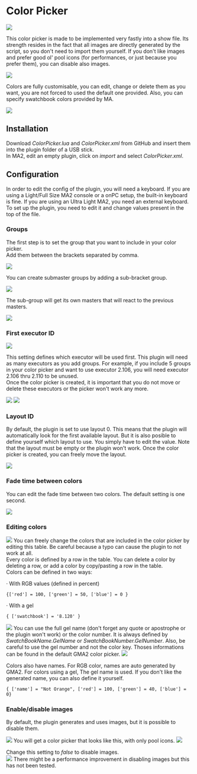 # Color Picker  
  
![](https://i.ibb.co/JrTMf2f/image1.png)
  
This color picker is made to be implemented very fastly into a show file. Its strength resides in the fact that all images are directly generated by the script, so you don't need to import them yourself.
If you don't like images and prefer good ol' pool icons (for performances, or just because you prefer them), you can disable also images.  
  
![](https://i.ibb.co/fdHGjkC/image2.png)
  
Colors are fully customisable, you can edit, change or delete them as you want, you are not forced to used the default one provided. Also, you can specify swatchbook colors provided by MA.  
  
![](https://i.ibb.co/hL9Fkhb/image3.png)
  
## Installation  
Download *ColorPicker.lua* and *ColorPicker.xml* from GitHub and insert them into the plugin folder of a USB stick.  
In MA2, edit an empty plugin, click on *import* and select *ColorPicker.xml*.  
  
## Configuration  
In order to edit the config of the plugin, you will need a keyboard. If you are using a Light/Full Size MA2 console or a onPC setup, the built-in keyboard is fine. If you are using an Ultra Light MA2, you need an external keyboard.
To set up the plugin, you need to edit it and change values present in the top of the file.
 
### Groups  
The first step is to set the group that you want to include in your color picker.  
Add them between the brackets separated by comma.  
  
![](https://i.ibb.co/LtYhcpm/image4.png)
  
You can create submaster groups by adding a sub-bracket group.  
  
![](https://i.ibb.co/mJdsYBD/image6.png)
  
The sub-group will get its own masters that will react to the previous masters.  
  
![](https://i.ibb.co/p2zhps7/image5.png)
  
### First executor ID  
  
![](https://i.ibb.co/p4GySHV/image7.png) 
  
This setting defines which executor will be used first. This plugin will need as many executors as you add groups. For example, if you include 5 groups in your color picker and want to use executor 2.106, you will need executor 2.106 thru 2.110 to be unused.  
Once the color picker is created, it is important that you do not move or delete these executors or the picker won't work any more.
  
![](https://i.ibb.co/rsKc2bS/image8.png)
![](https://i.ibb.co/Kry7Ygg/image9.png)
  
### Layout ID  
By default, the plugin is set to use layout 0. This means that the plugin will automatically look for the first available layout.
But it is also posible to define yourself which layout to use. You simply have to edit the value. Note that the layout must be empty or the plugin won't work. Once the color picker is created, you can freely move the layout.
  
![](https://i.ibb.co/nRrJyrW/image10.png)
  
### Fade time between colors  
You can edit the fade time between two colors. The default setting is one second. 
  
![](https://i.ibb.co/0960frL/image11.png)
  
### Editing colors  
![](https://i.ibb.co/V2zjXsy/image12.png)
You can freely change the colors that are included in the color picker by editing this table. Be careful because a typo can cause the plugin to not work at all.  
Every color is defined by a row in the table. You can delete a color by deleting a row, or add a color by copy/pasting a row in the table.  
Colors can be defined in two ways:

· With RGB values (defined in percent)

    {['red'] = 100, ['green'] = 50, ['blue'] = 0 }
    
· With a gel

    { ['swatchbook'] = '8.120' }
    
![](https://i.ibb.co/3RftTyz/image13.png)
You can use the full gel name (don't forget any quote or apostrophe or the plugin won't work) or the color number. It is always defined by *SwatchBookName.GelName* or *SwatchBookNumber.GelNumber*. Also, be careful to use the gel number and not the color key.  Thoses informations can be found in the default GMA2 color picker.
![](https://i.ibb.co/wgYdXNy/image14.png)

Colors also have names. For RGB color, names are auto generated by GMA2. For colors using a gel, The gel name is used. If you don't like the generated name, you can also define it yourself.

    { ['name'] = "Not Orange", ['red'] = 100, ['green'] = 40, ['blue'] = 0}
    
### Enable/disable images  
By default, the plugin generates and uses images, but it is possible to disable them.  
  
![](https://i.ibb.co/JrTMf2f/image1.png)
You will get a color picker that looks like this, with only pool icons. ![](https://i.ibb.co/fdHGjkC/image2.png)
  
Change this setting to *false* to disable images.  
![](https://i.ibb.co/FwNBJFn/image15.png)
There might be a performance improvement in disabling images but this has not been tested.
